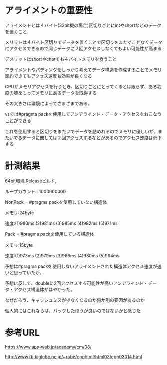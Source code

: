 # アライメントの重要性

アライメントとは４バイト(32bit機の場合)区切りごとにintやshortなどのデータを置くこと

メリットは４バイト区切りでデータを置くことで区切りをまたぐことなくデータにアクセスできるので同じデータに２回アクセスしなくてもよい可能性が高まる

デメリットはshortやcharでも４バイトメモリを食うこと

アライメントやパディングをしっかり考えてデータ構造を作成することでメモリ節約できてもアクセス速度も効率が良くなる

CPUがメモリアクセスを行うとき、区切りごとにとってくるとは限らず、ある程度の塊をもってメモリにあるデータを取得する

その大きさは環境によってさまざまである。

vsでは#pragma packを使用してアンアラインド・データ・アクセスをおこなうことができる

これを使用すると区切りをまたいでデータを詰めれるのでメモリに優しいが、またいでるデータに関しては２回アクセスするなどがあるのでアクセス速度は低下する


# 計測結果

64bit環境,Releaseビルド,

ループカウント : 1000000000

NonPack = #pragma packを使用していない構造体

メモリ:24byte

速度:(1)980ms (2)981ms (3)985ms (4)982ms (5)971ms

Pack = #pragma packを使用している構造体

メモリ:15byte

速度:(1)973ms (2)979ms (3)966ms (4)980ms (5)964ms

予想は#pragma packを使用しないアライメントされた構造体アクセス速度が速いと思っていたが、

予想に反して、doubleに2回アクセスする可能性が高いアンアラインド・データ・アクセス構造体がはやかった。

なぜだろう、キャッシュミスが少なくなるのか何か別の要因があるのか

個人的にはこれならば、パックしたほうが良いのではないかと感じた

# 参考URL

<https://www.aps-web.jp/academy/cm/08/>

<http://www7b.biglobe.ne.jp/~robe/cpphtml/html03/cpp03014.html>
